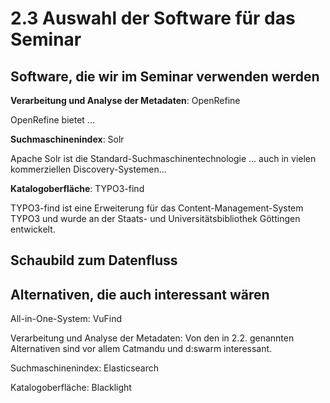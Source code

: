 # 2.3 Auswahl der Software für das Seminar

## Software, die wir im Seminar verwenden werden

**Verarbeitung und Analyse der Metadaten**: OpenRefine

OpenRefine bietet ...

**Suchmaschinenindex**: Solr

Apache Solr ist die Standard-Suchmaschinentechnologie ... auch in vielen kommerziellen Discovery-Systemen...

**Katalogoberfläche**: TYPO3-find

TYPO3-find ist eine Erweiterung für das Content-Management-System TYPO3 und wurde an der Staats- und Universitätsbibliothek Göttingen entwickelt.

## Schaubild zum Datenfluss



## Alternativen, die auch interessant wären

All-in-One-System: VuFind

Verarbeitung und Analyse der Metadaten: Von den in 2.2. genannten Alternativen sind vor allem Catmandu und d:swarm interessant.

Suchmaschinenindex: Elasticsearch

Katalogoberfläche: Blacklight